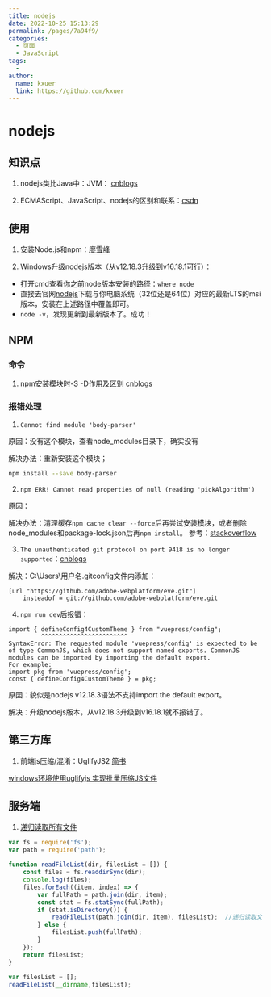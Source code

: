 ```yaml
---
title: nodejs
date: 2022-10-25 15:13:29
permalink: /pages/7a94f9/
categories:
  - 页面
  - JavaScript
tags:
  - 
author: 
  name: kxuer
  link: https://github.com/kxuer
---
```

# nodejs

## 知识点

1. nodejs类比Java中：JVM： [cnblogs](https://www.cnblogs.com/h-c-g/articles/10930728.html)

2. ECMAScript、JavaScript、nodejs的区别和联系：[csdn](https://blog.csdn.net/qq_42532128/article/details/106995338)


## 使用

1. 安装Node.js和npm：[廖雪峰](https://www.liaoxuefeng.com/wiki/1022910821149312/1023025597810528)

2. Windows升级nodejs版本（从v12.18.3升级到v16.18.1可行）：
  - 打开cmd查看你之前node版本安装的路径：`where node`
  - 直接去官网[nodejs](https://nodejs.org/en/download/releases/)下载与你电脑系统（32位还是64位）对应的最新LTS的msi版本，安装在上述路径中覆盖即可。
  - `node -v`，发现更新到最新版本了。成功！


## NPM

### 命令

1. npm安装模块时-S -D作用及区别  [cnblogs](https://www.cnblogs.com/web-record/p/10904907.html)

### 报错处理

1. `Cannot find module 'body-parser'`

原因：没有这个模块，查看node_modules目录下，确实没有

解决办法：重新安装这个模块；
```sh
npm install --save body-parser
```

2. `npm ERR! Cannot read properties of null (reading 'pickAlgorithm')`

原因：

解决办法：清理缓存`npm cache clear --force`后再尝试安装模块，或者删除node_modules和package-lock.json后再`npm install`。
参考：[stackoverflow](https://stackoverflow.com/questions/70019872/npm-err-cannot-read-properties-of-null-reading-pickalgorithm/70536556)

3. `The unauthenticated git protocol on port 9418 is no longer supported`：[cnblogs](https://www.cnblogs.com/noah227/p/15787594.html)

解决：C:\Users\用户名\.gitconfig文件内添加：
```config
[url "https://github.com/adobe-webplatform/eve.git"]
    insteadof = git://github.com/adobe-webplatform/eve.git
```

4. `npm run dev`后报错：
```error
import { defineConfig4CustomTheme } from "vuepress/config";
         ^^^^^^^^^^^^^^^^^^^^^^^^
SyntaxError: The requested module 'vuepress/config' is expected to be of type CommonJS, which does not support named exports. CommonJS modules can be imported by importing the default export.
For example:
import pkg from 'vuepress/config';
const { defineConfig4CustomTheme } = pkg;
```
原因：貌似是nodejs v12.18.3语法不支持import the default export。

解决：升级nodejs版本，从v12.18.3升级到v16.18.1就不报错了。

## 第三方库

1. 前端js压缩/混淆：UglifyJS2   [简书](https://www.jianshu.com/p/376d484fea27)

[windows环境使用uglifyjs 实现批量压缩JS文件](https://blog.csdn.net/HuangSongImmanuel/article/details/88845701)


## 服务端

1. [递归读取所有文件](https://xugaoyi.com/pages/117708e0af7f0bd9/)
```js
var fs = require('fs');
var path = require('path');
 
function readFileList(dir, filesList = []) {
    const files = fs.readdirSync(dir);
    console.log(files);
    files.forEach((item, index) => {
        var fullPath = path.join(dir, item);
        const stat = fs.statSync(fullPath);
        if (stat.isDirectory()) {      
            readFileList(path.join(dir, item), filesList);  //递归读取文件
        } else {                
            filesList.push(fullPath);                     
        }        
    });
    return filesList;
}
 
var filesList = [];
readFileList(__dirname,filesList);
```